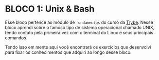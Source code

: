 # BLOCO 1: Unix & Bash

Esse bloco pertence ao módulo de `fundamentos` do curso da [Trybe](https://www.betrybe.com/). Nesse bloco aprendi sobre o famoso tipo de sistema operacional chamado UNIX, tendo contato pela primeira vez com o terminal do Linux e seus principais comandos.

Tendo isso em mente aqui você encontrará os exercícios que desenvolvi para fixar os conhecimentos que adquiri ao longo desse bloco.
